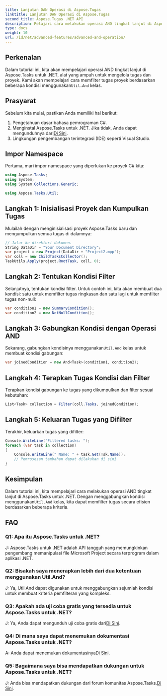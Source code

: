 ```yaml
---
title: Lanjutan DAN Operasi di Aspose.Tugas
linktitle: Lanjutan DAN Operasi di Aspose.Tugas
second_title: Aspose.Tugas .NET API
description: Pelajari cara melakukan operasi AND tingkat lanjut di Aspose.Tasks untuk .NET untuk memfilter tugas proyek secara efisien berdasarkan beberapa kriteria.
type: docs
weight: 10
url: /id/net/advanced-features/advanced-and-operation/
---
```

## Perkenalan

 Dalam tutorial ini, kita akan mempelajari operasi AND tingkat lanjut di Aspose.Tasks untuk .NET, alat yang ampuh untuk mengelola tugas dan proyek. Kami akan mempelajari cara memfilter tugas proyek berdasarkan beberapa kondisi menggunakan`Util.And` kelas.

## Prasyarat

Sebelum kita mulai, pastikan Anda memiliki hal berikut:

1. Pengetahuan dasar bahasa pemrograman C#.
2.  Menginstal Aspose.Tasks untuk .NET. Jika tidak, Anda dapat mengunduhnya dari[Di Sini](https://releases.aspose.com/tasks/net/).
3. Lingkungan pengembangan terintegrasi (IDE) seperti Visual Studio.

## Impor Namespace

Pertama, mari impor namespace yang diperlukan ke proyek C# kita:

```csharp
using Aspose.Tasks;
using System;
using System.Collections.Generic;

using Aspose.Tasks.Util;

```

## Langkah 1: Inisialisasi Proyek dan Kumpulkan Tugas

Mulailah dengan menginisialisasi proyek Aspose.Tasks baru dan mengumpulkan semua tugas di dalamnya:

```csharp
// Jalur ke direktori dokumen.
String DataDir = "Your Document Directory";
var project = new Project(DataDir + "Project2.mpp");
var coll = new ChildTasksCollector();
TaskUtils.Apply(project.RootTask, coll, 0);
```

## Langkah 2: Tentukan Kondisi Filter

Selanjutnya, tentukan kondisi filter. Untuk contoh ini, kita akan membuat dua kondisi: satu untuk memfilter tugas ringkasan dan satu lagi untuk memfilter tugas non-null:

```csharp
var condition1 = new SummaryCondition();
var condition2 = new NotNullCondition();
```

## Langkah 3: Gabungkan Kondisi dengan Operasi AND

 Sekarang, gabungkan kondisinya menggunakan`Util.And` kelas untuk membuat kondisi gabungan:

```csharp
var joinedCondition = new And<Task>(condition1, condition2);
```

## Langkah 4: Terapkan Tugas Kondisi dan Filter

Terapkan kondisi gabungan ke tugas yang dikumpulkan dan filter sesuai kebutuhan:

```csharp
List<Task> collection = Filter(coll.Tasks, joinedCondition);
```

## Langkah 5: Keluaran Tugas yang Difilter

Terakhir, keluarkan tugas yang difilter:

```csharp
Console.WriteLine("Filtered tasks: ");
foreach (var task in collection)
{
    Console.WriteLine(" Name: " + task.Get(Tsk.Name));
    // Pemrosesan tambahan dapat dilakukan di sini
}
```

## Kesimpulan

 Dalam tutorial ini, kita mempelajari cara melakukan operasi AND tingkat lanjut di Aspose.Tasks untuk .NET. Dengan menggabungkan kondisi menggunakan`Util.And` kelas, kita dapat memfilter tugas secara efisien berdasarkan beberapa kriteria.

## FAQ

### Q1: Apa itu Aspose.Tasks untuk .NET?

J: Aspose.Tasks untuk .NET adalah API tangguh yang memungkinkan pengembang memanipulasi file Microsoft Project secara terprogram dalam aplikasi .NET.

### Q2: Bisakah saya menerapkan lebih dari dua ketentuan menggunakan Util.And?

J: Ya, Util.And dapat digunakan untuk menggabungkan sejumlah kondisi untuk membuat kriteria pemfilteran yang kompleks.

### Q3: Apakah ada uji coba gratis yang tersedia untuk Aspose.Tasks untuk .NET?

 J: Ya, Anda dapat mengunduh uji coba gratis dari[Di Sini](https://releases.aspose.com/).

### Q4: Di mana saya dapat menemukan dokumentasi Aspose.Tasks untuk .NET?

 A: Anda dapat menemukan dokumentasinya[Di Sini](https://reference.aspose.com/tasks/net/).

### Q5: Bagaimana saya bisa mendapatkan dukungan untuk Aspose.Tasks untuk .NET?

 J: Anda bisa mendapatkan dukungan dari forum komunitas Aspose.Tasks.[Di Sini](https://forum.aspose.com/c/tasks/15).